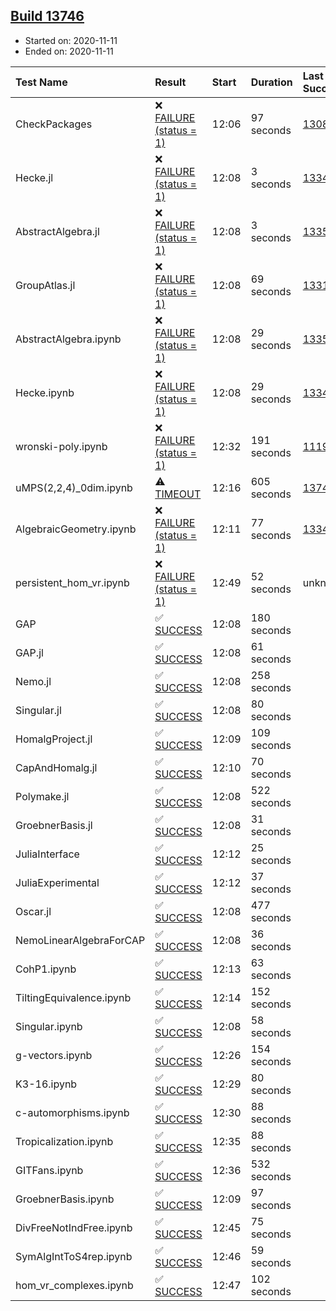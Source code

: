 ## [Build 13746](https://oscarci.mathematik.uni-kl.de/job/oscar/13746/)

* Started on: 2020-11-11
* Ended on: 2020-11-11

| Test Name    | Result | Start | Duration | Last Success | First Failure |
|:-------------|:-------|:------|:---------|:-------------|:--------------|
| CheckPackages | ❌ [FAILURE (status = 1)](https://oscarci.mathematik.uni-kl.de/job/oscar/13746/artifact/logs/build-13746/CheckPackages.log) | 12:06 | 97 seconds | [13085](https://oscarci.mathematik.uni-kl.de/job/oscar/13085/) | [13086](https://oscarci.mathematik.uni-kl.de/job/oscar/13086/) |
| Hecke.jl | ❌ [FAILURE (status = 1)](https://oscarci.mathematik.uni-kl.de/job/oscar/13746/artifact/logs/build-13746/Hecke.jl.log) | 12:08 | 3 seconds | [13341](https://oscarci.mathematik.uni-kl.de/job/oscar/13341/) | [13342](https://oscarci.mathematik.uni-kl.de/job/oscar/13342/) |
| AbstractAlgebra.jl | ❌ [FAILURE (status = 1)](https://oscarci.mathematik.uni-kl.de/job/oscar/13746/artifact/logs/build-13746/AbstractAlgebra.jl.log) | 12:08 | 3 seconds | [13355](https://oscarci.mathematik.uni-kl.de/job/oscar/13355/) | [13356](https://oscarci.mathematik.uni-kl.de/job/oscar/13356/) |
| GroupAtlas.jl | ❌ [FAILURE (status = 1)](https://oscarci.mathematik.uni-kl.de/job/oscar/13746/artifact/logs/build-13746/GroupAtlas.jl.log) | 12:08 | 69 seconds | [13311](https://oscarci.mathematik.uni-kl.de/job/oscar/13311/) | [13312](https://oscarci.mathematik.uni-kl.de/job/oscar/13312/) |
| AbstractAlgebra.ipynb | ❌ [FAILURE (status = 1)](https://oscarci.mathematik.uni-kl.de/job/oscar/13746/artifact/logs/build-13746/AbstractAlgebra.ipynb.log) | 12:08 | 29 seconds | [13355](https://oscarci.mathematik.uni-kl.de/job/oscar/13355/) | [13356](https://oscarci.mathematik.uni-kl.de/job/oscar/13356/) |
| Hecke.ipynb | ❌ [FAILURE (status = 1)](https://oscarci.mathematik.uni-kl.de/job/oscar/13746/artifact/logs/build-13746/Hecke.ipynb.log) | 12:08 | 29 seconds | [13341](https://oscarci.mathematik.uni-kl.de/job/oscar/13341/) | [13342](https://oscarci.mathematik.uni-kl.de/job/oscar/13342/) |
| wronski-poly.ipynb | ❌ [FAILURE (status = 1)](https://oscarci.mathematik.uni-kl.de/job/oscar/13746/artifact/logs/build-13746/wronski-poly.ipynb.log) | 12:32 | 191 seconds | [11192](https://oscarci.mathematik.uni-kl.de/job/oscar/11192/) | [11193](https://oscarci.mathematik.uni-kl.de/job/oscar/11193/) |
| uMPS(2,2,4)_0dim.ipynb | ⚠ [TIMEOUT](https://oscarci.mathematik.uni-kl.de/job/oscar/13746/artifact/logs/build-13746/uMPS-2-2-4-_0dim.ipynb.log) | 12:16 | 605 seconds | [13745](https://oscarci.mathematik.uni-kl.de/job/oscar/13745/) | [13746](https://oscarci.mathematik.uni-kl.de/job/oscar/13746/) |
| AlgebraicGeometry.ipynb | ❌ [FAILURE (status = 1)](https://oscarci.mathematik.uni-kl.de/job/oscar/13746/artifact/logs/build-13746/AlgebraicGeometry.ipynb.log) | 12:11 | 77 seconds | [13341](https://oscarci.mathematik.uni-kl.de/job/oscar/13341/) | [13342](https://oscarci.mathematik.uni-kl.de/job/oscar/13342/) |
| persistent_hom_vr.ipynb | ❌ [FAILURE (status = 1)](https://oscarci.mathematik.uni-kl.de/job/oscar/13746/artifact/logs/build-13746/persistent_hom_vr.ipynb.log) | 12:49 | 52 seconds | unknown | unknown |
| GAP | ✅ [SUCCESS](https://oscarci.mathematik.uni-kl.de/job/oscar/13746/artifact/logs/build-13746/GAP.log) | 12:08 | 180 seconds |  |  |
| GAP.jl | ✅ [SUCCESS](https://oscarci.mathematik.uni-kl.de/job/oscar/13746/artifact/logs/build-13746/GAP.jl.log) | 12:08 | 61 seconds |  |  |
| Nemo.jl | ✅ [SUCCESS](https://oscarci.mathematik.uni-kl.de/job/oscar/13746/artifact/logs/build-13746/Nemo.jl.log) | 12:08 | 258 seconds |  |  |
| Singular.jl | ✅ [SUCCESS](https://oscarci.mathematik.uni-kl.de/job/oscar/13746/artifact/logs/build-13746/Singular.jl.log) | 12:08 | 80 seconds |  |  |
| HomalgProject.jl | ✅ [SUCCESS](https://oscarci.mathematik.uni-kl.de/job/oscar/13746/artifact/logs/build-13746/HomalgProject.jl.log) | 12:09 | 109 seconds |  |  |
| CapAndHomalg.jl | ✅ [SUCCESS](https://oscarci.mathematik.uni-kl.de/job/oscar/13746/artifact/logs/build-13746/CapAndHomalg.jl.log) | 12:10 | 70 seconds |  |  |
| Polymake.jl | ✅ [SUCCESS](https://oscarci.mathematik.uni-kl.de/job/oscar/13746/artifact/logs/build-13746/Polymake.jl.log) | 12:08 | 522 seconds |  |  |
| GroebnerBasis.jl | ✅ [SUCCESS](https://oscarci.mathematik.uni-kl.de/job/oscar/13746/artifact/logs/build-13746/GroebnerBasis.jl.log) | 12:08 | 31 seconds |  |  |
| JuliaInterface | ✅ [SUCCESS](https://oscarci.mathematik.uni-kl.de/job/oscar/13746/artifact/logs/build-13746/JuliaInterface.log) | 12:12 | 25 seconds |  |  |
| JuliaExperimental | ✅ [SUCCESS](https://oscarci.mathematik.uni-kl.de/job/oscar/13746/artifact/logs/build-13746/JuliaExperimental.log) | 12:12 | 37 seconds |  |  |
| Oscar.jl | ✅ [SUCCESS](https://oscarci.mathematik.uni-kl.de/job/oscar/13746/artifact/logs/build-13746/Oscar.jl.log) | 12:08 | 477 seconds |  |  |
| NemoLinearAlgebraForCAP | ✅ [SUCCESS](https://oscarci.mathematik.uni-kl.de/job/oscar/13746/artifact/logs/build-13746/NemoLinearAlgebraForCAP.log) | 12:08 | 36 seconds |  |  |
| CohP1.ipynb | ✅ [SUCCESS](https://oscarci.mathematik.uni-kl.de/job/oscar/13746/artifact/logs/build-13746/CohP1.ipynb.log) | 12:13 | 63 seconds |  |  |
| TiltingEquivalence.ipynb | ✅ [SUCCESS](https://oscarci.mathematik.uni-kl.de/job/oscar/13746/artifact/logs/build-13746/TiltingEquivalence.ipynb.log) | 12:14 | 152 seconds |  |  |
| Singular.ipynb | ✅ [SUCCESS](https://oscarci.mathematik.uni-kl.de/job/oscar/13746/artifact/logs/build-13746/Singular.ipynb.log) | 12:08 | 58 seconds |  |  |
| g-vectors.ipynb | ✅ [SUCCESS](https://oscarci.mathematik.uni-kl.de/job/oscar/13746/artifact/logs/build-13746/g-vectors.ipynb.log) | 12:26 | 154 seconds |  |  |
| K3-16.ipynb | ✅ [SUCCESS](https://oscarci.mathematik.uni-kl.de/job/oscar/13746/artifact/logs/build-13746/K3-16.ipynb.log) | 12:29 | 80 seconds |  |  |
| c-automorphisms.ipynb | ✅ [SUCCESS](https://oscarci.mathematik.uni-kl.de/job/oscar/13746/artifact/logs/build-13746/c-automorphisms.ipynb.log) | 12:30 | 88 seconds |  |  |
| Tropicalization.ipynb | ✅ [SUCCESS](https://oscarci.mathematik.uni-kl.de/job/oscar/13746/artifact/logs/build-13746/Tropicalization.ipynb.log) | 12:35 | 88 seconds |  |  |
| GITFans.ipynb | ✅ [SUCCESS](https://oscarci.mathematik.uni-kl.de/job/oscar/13746/artifact/logs/build-13746/GITFans.ipynb.log) | 12:36 | 532 seconds |  |  |
| GroebnerBasis.ipynb | ✅ [SUCCESS](https://oscarci.mathematik.uni-kl.de/job/oscar/13746/artifact/logs/build-13746/GroebnerBasis.ipynb.log) | 12:09 | 97 seconds |  |  |
| DivFreeNotIndFree.ipynb | ✅ [SUCCESS](https://oscarci.mathematik.uni-kl.de/job/oscar/13746/artifact/logs/build-13746/DivFreeNotIndFree.ipynb.log) | 12:45 | 75 seconds |  |  |
| SymAlgIntToS4rep.ipynb | ✅ [SUCCESS](https://oscarci.mathematik.uni-kl.de/job/oscar/13746/artifact/logs/build-13746/SymAlgIntToS4rep.ipynb.log) | 12:46 | 59 seconds |  |  |
| hom_vr_complexes.ipynb | ✅ [SUCCESS](https://oscarci.mathematik.uni-kl.de/job/oscar/13746/artifact/logs/build-13746/hom_vr_complexes.ipynb.log) | 12:47 | 102 seconds |  |  |

